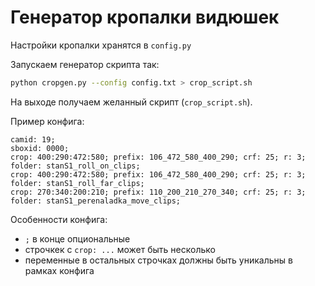 # Генератор кропалки видюшек
Настройки кропалки хранятся в `config.py`

Запускаем генератор скрипта так:
```bash
python cropgen.py --config config.txt > crop_script.sh
```
На выходе получаем желанный скрипт (`crop_script.sh`).

Пример конфига:
```
camid: 19;
sboxid: 0000;
crop: 400:290:472:580; prefix: 106_472_580_400_290; crf: 25; r: 3; folder: stanS1_roll_on_clips;
crop: 400:290:472:580; prefix: 106_472_580_400_290; crf: 25; r: 3; folder: stanS1_roll_far_clips;
crop: 270:340:200:210; prefix: 110_200_210_270_340; crf: 25; r: 3; folder: stanS1_perenaladka_move_clips;
```

Особенности конфига:
- `;` в конце опциональные
- строчкек с `crop: ...` может быть несколько
- переменные в остальных строчках должны быть уникальны в рамках конфига